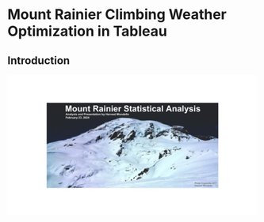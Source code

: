 # Mount Rainier Climbing Weather Optimization in Tableau
## Introduction
![Cover Page](https://github.com/HarvestMondello/Mount-Rainier-Climbing-Weather-Optimization/blob/main/assets/Mount%20Rainier%20Statistical%20Analysis_1.jpg)
